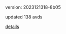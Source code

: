 version: 2023121318-8b05

updated 138 avds

[details](https://github.com/0x74f917491bfa7ebfa379/ali_avd_db/blob/master/change_log/2023/12/13/18/8b05.txt)